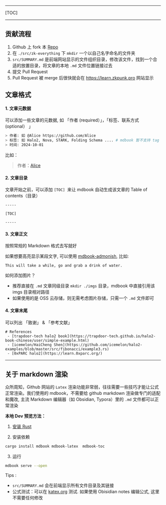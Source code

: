 -----

[TOC]

-----

## 贡献流程

1. Github 上 fork 本 [Repo](https://github.com/ZKPunk-Org/ZKPedia)
2. 在 `./src/zk-everything` 下 `mkdir` 一个以自己名字命名的文件夹
3. `src/SUMMARY.md` 是前端网站显示的文件组织目录，修改该文件，找到一个合适的放置目录，将文章的本地 `.md` 文件位置链接过去
4. 提交 Pull Request
5. Pull Request 被 merge 后很快就会在 <https://learn.zkpunk.pro> 网站显示

## 文章格式

#### 1. 文章元数据

可以添加一些文章的元数据, 如 「作者 (required）」，「标签、联系方式 (optional） 」

```bash
> 作者: 如 @Alice https://github.com/Alice
> 标签: 如 Halo2, Nova, STARK, Folding Schema .... # mdbook 暂不支持 tag 功能
> 时间: 2024-10-01
```

比如：
> 作者：[Alice](https://github.com/alice)


#### 2. 文章目录

文章开始之前，可以添加 `[TOC] `来让 mdbook 自动生成该文章的 Table of contents（目录）

```text
-----

[TOC]

-----
```

#### 3. 文章正文

按照常规的 Markdown 格式去写就好

如果想要高亮显示某段文字, 可以使用 [mdbook-admonish](https://tommilligan.github.io/mdbook-admonish/), 比如:

```admonish success title=""
This will take a while, go and grab a drink of water.
```

如何添加图片？

 - 推荐直接在 `.md` 文章同级目录 `mkdir ./imgs` 目录，mdbook 中直接引用该 imgs 目录相对路径
 - 如果使用的是 OSS 云存储，则无需考虑图片存储，只需一个 `.md` 文件即可


#### 4. 文章末尾

可以列出 「致谢」 & 「参考文献」

```
# References
 - [trapdoor-tech halo2 book](https://trapdoor-tech.github.io/halo2-book-chinese/user/simple-example.html)
 - [icemelon/HaiCheng Shen](https://github.com/icemelon/halo2-examples/blob/master/src/fibonacci/example3.rs)
 - [0xPARC halo2](https://learn.0xparc.org/)
```

----


## 关于 markdown 渲染

众所周知，Github  网站的 `Latex` 渲染功能非常弱，往往需要一些技巧才能让公式正常渲染。我们使用的 mdbook，不需要给 github markdown 渲染做专门的适配和魔改, 主流 Markdown 编辑器（如 Obsidian, Typora）里的 `.md` 文件都可以正常渲染

**本地 Dev 预览方法：**

1. [安装 Rust](https://www.rust-lang.org/tools/install)

2. 安装依赖

```bash
cargo install mdbook mdbook-latex  mdbook-toc
```

3. 运行

```bash
mdbook serve --open 
```

Tips :
 - `src/SUMMARY.md` 会在前端显示所有文件目录及其链接
 - 公式测试：可以在 [katex.org](katex.org) 测试. 如果使用 Obisidian notes 编辑公式, 这里不需要任何修改

